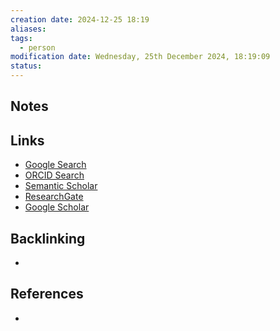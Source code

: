 ```yaml
---
creation date: 2024-12-25 18:19
aliases: 
tags:
  - person
modification date: Wednesday, 25th December 2024, 18:19:09
status:
---
```


## Notes

## Links

- [Google Search](https://www.google.com/search?q=Leon+Y.+Deouell)
- [ORCID Search](https://orcid.org/orcid-search/search?searchQuery=Leon%20Y.%20Deouell)
- [Semantic Scholar](https://www.semanticscholar.org/search?q=Leon%20Y.%20Deouell&sort=relevance)
- [ResearchGate](https://www.researchgate.net/search?q=Leon%20Y.%20Deouell)
- [Google Scholar](https://scholar.google.com/scholar?q=Leon+Y.+Deouell)

## Backlinking
+ 

## References
+ 
